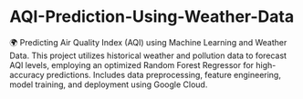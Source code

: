 # AQI-Prediction-Using-Weather-Data
🌍 Predicting Air Quality Index (AQI) using Machine Learning and Weather Data.   This project utilizes historical weather and pollution data to forecast AQI levels,   employing an optimized Random Forest Regressor for high-accuracy predictions.   Includes data preprocessing, feature engineering, model training, and deployment using Google Cloud.  
